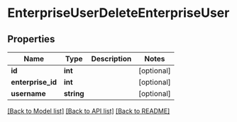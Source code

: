 # EnterpriseUserDeleteEnterpriseUser

## Properties
Name | Type | Description | Notes
------------ | ------------- | ------------- | -------------
**id** | **int** |  | [optional] 
**enterprise_id** | **int** |  | [optional] 
**username** | **string** |  | [optional] 

[[Back to Model list]](../README.md#documentation-for-models) [[Back to API list]](../README.md#documentation-for-api-endpoints) [[Back to README]](../README.md)


